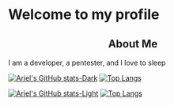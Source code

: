 # Welcome to my profile
<h2 align="center">About Me</h2>

I am a developer, a pentester, and I love to sleep

<!-- DARK MODE -->
<!-- STATS, TOP LANGUAGES CARDS -->
[![Ariel's GitHub stats-Dark](https://github-readme-stats-eight-xi.vercel.app/api?username=ariel8300\&show_icons=true\&show=reviews\&theme=dark\&include_all_commits=true\&rank_icon=github#gh-dark-mode-only)](https://github.com/ariel8300/github-readme-stats&show=reviews&include_all_commits=true&rank_icon=github#responsive-card-theme#gh-dark-mode-only)
[![Top Langs](https://github-readme-stats-eight-xi.vercel.app/api/top-langs/?username=ariel8300\&size_weight=0.5\&count_weight=0.5\&theme=dark\&layout=donut#gh-dark-mode-only)](https://github.com/ariel8300/github-readme-stats&size_weight=0.5&count_weight=0.5&theme=dark&layout=donut#gh-dark-mode-only)

<!-- LIGHT MODE -->
<!-- STATS, TOP LANGUAGES CARDS -->
[![Ariel's GitHub stats-Light](https://github-readme-stats-eight-xi.vercel.app/api?username=ariel8300\&show_icons=true\&show=reviews\&theme=default\&include_all_commits=true\&rank_icon=github#gh-light-mode-only)](https://github.com/ariel8300/github-readme-stats&show=reviews&include_all_commits=true&rank_icon=github#responsive-card-theme#gh-light-mode-only)
[![Top Langs](https://github-readme-stats-eight-xi.vercel.app/api/top-langs/?username=ariel8300\&size_weight=0.5\&count_weight=0.5\&layout=donut#gh-light-mode-only)](https://github.com/ariel8300/github-readme-stats&size_weight=0.5&count_weight=0.5&layout=donut#gh-light-mode-only)
